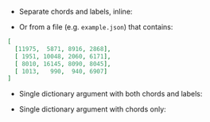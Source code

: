 - Separate chords and labels, inline:

<chord
  data='[
    [11975,  5871, 8916, 2868],
    [ 1951, 10048, 2060, 6171],
    [ 8010, 16145, 8090, 8045],
    [ 1013,   990,  940, 6907]
  ]'
  labels='["black", "blond", "brunette", "redhead"]'
  colors='["black", "#ffdd89", "#957244", "#f26223"]'>
</chord>

- Or from a file (e.g. `example.json`) that contains:

```json
[
  [11975,  5871, 8916, 2868],
  [ 1951, 10048, 2060, 6171],
  [ 8010, 16145, 8090, 8045],
  [ 1013,   990,  940, 6907]
]
```

<chord
  path='data/chord-example.json'
  labels='["black", "blond", "brunette", "redhead"]'
  colors='["black", "#ffdd89", "#957244", "#f26223"]'>
</chord>

- Single dictionary argument with both chords and labels:

<chord
  data='{
    "chords": [
      [11975,  5871, 8916, 2868],
      [ 1951, 10048, 2060, 6171],
      [ 8010, 16145, 8090, 8045],
      [ 1013,   990,  940, 6907]
    ],
    "labels": [
      "black", "blond", "brunette", "redhead"
    ]
  }'
  colors='["black", "#ffdd89", "#957244", "#f26223"]'>
</chord>

- Single dictionary argument with chords only:

<chord
  data='{
    "chords": [
      [11975,  5871, 8916, 2868],
      [ 1951, 10048, 2060, 6171],
      [ 8010, 16145, 8090, 8045],
      [ 1013,   990,  940, 6907]
    ]
  }'
  colors='["black", "#ffdd89", "#957244", "#f26223"]'>
</chord>
